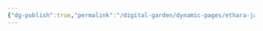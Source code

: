 ```yaml
---
{"dg-publish":true,"permalink":"/digital-garden/dynamic-pages/ethara-janda/netaji-subhash-chandrabose/","dgHomeLink":true,"dgPassFrontmatter":false}
---
```

